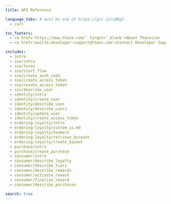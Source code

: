 ```yaml
---
title: API Reference

language_tabs: # must be one of https://git.io/vQNgJ
  - curl

toc_footers:
  - <a href='https://www.thanx.com/' target='_blank'>About Thanx</a>
  - <a href='mailto:developer-support@thanx.com'>Contact Developer Support</a>

includes:
  - intro
  - sso/intro
  - sso/forms
  - sso/start_flow
  - sso/create_auth_code
  - sso/create_access_token
  - sso/revoke_access_token
  - sso/describe_user
  - identity/intro
  - identity/create_user
  - identity/describe_user
  - identity/describe_users
  - identity/update_user
  - identity/create_access_token
  - ordering-loyalty/intro
  - ordering-loyalty/custom_ui.md
  - ordering-loyalty/headers
  - ordering-loyalty/retrieve_account
  - ordering-loyalty/create_basket
  - purchase/intro
  - purchase/create_purchase
  - consumer/intro
  - consumer/describe_loyalty
  - consumer/describe_tiers
  - consumer/describe_rewards
  - consumer/activate_reward
  - consumer/finalize_reward
  - consumer/describe_purchases

search: true
---
```


